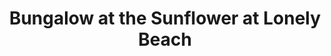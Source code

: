 ---
title: Bungalow at the Sunflower at Lonely Beach
category: blog
lat: 12.00155
lng: 102.29541
image: https://s3-us-west-2.amazonaws.com/travels2013/2014-01-25 20:13:57 PST.jpg
observation: 20140125201357PST
---